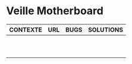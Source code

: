 # **Veille Motherboard**

| CONTEXTE  |   URL     | BUGS      | SOLUTIONS |
|:---------:|:---------:|:---------:|:---------:|
|           |           |           |           |
|           |           |           |           |
|           |           |           |           |
|           |           |           |           |
|           |           |           |           |
|           |           |           |           |
|           |           |           |           |
|           |           |           |           |
|           |           |           |           |
|           |           |           |           |
